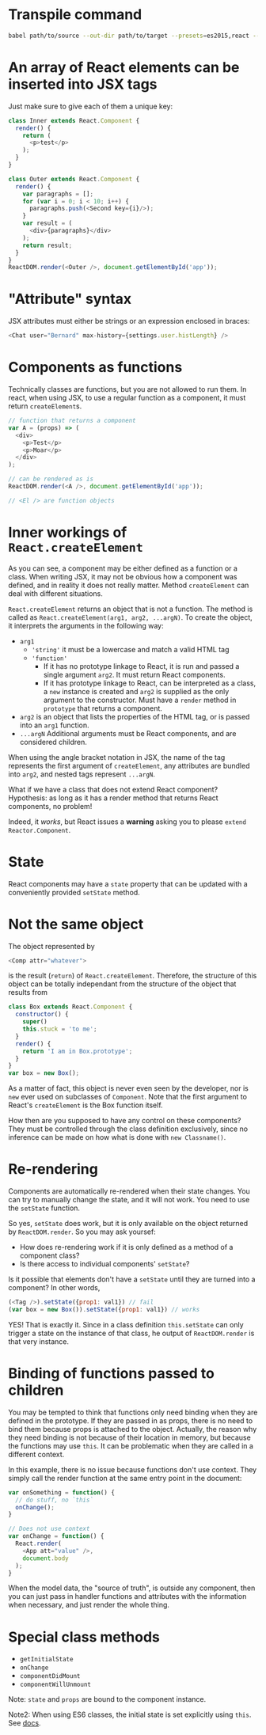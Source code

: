 # Transpile command
```sh
babel path/to/source --out-dir path/to/target --presets=es2015,react --ignore=node_modules,compiled --source-maps inline --watch
```

# An array of React elements can be inserted into JSX tags
Just make sure to give each of them a unique key:
```js
class Inner extends React.Component {
  render() {
    return (
      <p>test</p>
    );
  }
}

class Outer extends React.Component {
  render() {
    var paragraphs = [];
    for (var i = 0; i < 10; i++) {
      paragraphs.push(<Second key={i}/>);
    }
    var result = (
      <div>{paragraphs}</div>
    );
    return result;
  }
}
ReactDOM.render(<Outer />, document.getElementById('app'));
```

# "Attribute" syntax
JSX attributes must either be strings or an expression enclosed in braces:

```js
<Chat user="Bernard" max-history={settings.user.histLength} />
```

# Components as functions
Technically classes are functions, but you are not allowed to run them. In react, when using JSX, to use a regular function as a component, it must return `createElement`s.

```js
// function that returns a component
var A = (props) => (
  <div>
    <p>Test</p>
    <p>Moar</p>
  </div>
);

// can be rendered as is
ReactDOM.render(<A />, document.getElementById('app'));

// <El /> are function objects
```

# Inner workings of `React.createElement`
As you can see, a component may be either defined as a function or a class. When writing JSX, it may not be obvious how a component was defined, and in reality it does not really matter. Method `createElement` can deal with different situations.

`React.createElement` returns an object that is not a function. The method is called as `React.createElement(arg1, arg2, ...argN)`. To create the object, it interprets the arguments in the following way:
* `arg1`
    * `'string'` it must be a lowercase and match a valid HTML tag
    * `'function'`
        * If it has no prototype linkage to React, it is run and passed a single argument `arg2`. It must return React components.
        * If it has prototype linkage to React, can be interpreted as a class, a `new` instance is created and `arg2` is supplied as the only argument to the constructor. Must have a `render` method in `prototype` that returns a component.
* `arg2` is an object that lists the properties of the HTML tag, or is passed into an `arg1` function.
* `...argN` Additional arguments must be React components, and are considered children.

When using the angle bracket notation in JSX, the name of the tag represents the first argument of `createElement`, any attributes are bundled into `arg2`, and nested tags represent `...argN`.

What if we have a class that does not extend React component? Hypothesis: as long as it has a render method that returns React components, no problem!

Indeed, it *works*, but React issues a **warning** asking you to please `extend` `Reactor.Component`.

# State
React components may have a `state` property that can be updated with a conveniently provided `setState` method.

# Not the same object

The object represented by
```js
<Comp attr="whatever">
```
is the result (`return`) of `React.createElement`. Therefore, the structure of this object can be totally independant from the structure of the object that results from
```js
class Box extends React.Component {
  constructor() {
    super()
    this.stuck = 'to me';
  }
  render() {
    return 'I am in Box.prototype';
  }
}
var box = new Box();
```

As a matter of fact, this object is never even seen by the developer, nor is `new` ever used on subclasses of `Component`. Note that the first argument to React's `createElement` is the Box function itself.

How then are you supposed to have any control on these components? They must be controlled through the class definition exclusively, since no inference can be made on how what is done with `new Classname()`.

# Re-rendering

Components are automatically re-rendered when their state changes. You can try to manually change the state, and it will not work. You need to use the `setState` function.

So yes, `setState` does work, but it is only available on the object returned by `ReactDOM.render`. So you may ask yoursef:
* How does re-rendering work if it is only defined as a method of a component class?
* Is there access to individual components' `setState`?

Is it possible that elements don't have a `setState` until they are turned into a component? In other words,
```js
(<Tag />).setState({prop1: val1}) // fail
(var box = new Box()).setState({prop1: val1}) // works
```

YES! That is exactly it. Since in a class definition `this.setState` can only trigger a state on the instance of that class, he output of `ReactDOM.render` is that very instance.

# Binding of functions passed to children

You may be tempted to think that functions only need binding when they are defined in the prototype. If they are passed in as props, there is no need to bind them because props is attached to the object. Actually, the reason why they need binding is not because of their location in memory, but because the functions may use `this`. It can be problematic when they are called in a different context.

In this example, there is no issue because functions don't use context. They simply call the render function at the same entry point in the document:

```js
var onSomething = function() {
  // do stuff, no `this`
  onChange();
}

// Does not use context
var onChange = function() {
  React.render(
    <App att="value" />,
    document.body
  );
}
```
When the model data, the "source of truth", is outside any component, then you can just pass in handler functions and attributes with the information when necessary, and just render the whole thing.

# Special class methods

* `getInitialState`
* `onChange`
* `componentDidMount`
* `componentWillUnmount`

Note: `state` and `props` are bound to the component instance.

Note2: When using ES6 classes, the initial state is set explicitly using `this`. See [docs](https://facebook.github.io/react/docs/reusable-components.html#es6-classes).
